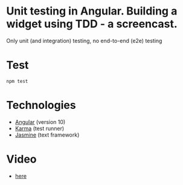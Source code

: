 # Unit testing in Angular. Building a widget using TDD - a screencast.
Only unit (and integration) testing, no end-to-end (e2e) testing

# Test
`npm test`

# Technologies
- [Angular](https://angular.io/) (version 10)
- [Karma](https://karma-runner.github.io/) (test runner)
- [Jasmine](https://jasmine.github.io/) (text framework)

# Video
- [here](https://youtu.be/0LTnoURNGCA)